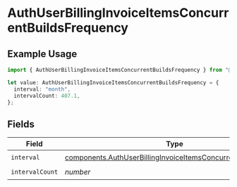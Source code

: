 # AuthUserBillingInvoiceItemsConcurrentBuildsFrequency

## Example Usage

```typescript
import { AuthUserBillingInvoiceItemsConcurrentBuildsFrequency } from "@vercel/sdk/models/components";

let value: AuthUserBillingInvoiceItemsConcurrentBuildsFrequency = {
  interval: "month",
  intervalCount: 407.1,
};
```

## Fields

| Field                                                                                                                                            | Type                                                                                                                                             | Required                                                                                                                                         | Description                                                                                                                                      |
| ------------------------------------------------------------------------------------------------------------------------------------------------ | ------------------------------------------------------------------------------------------------------------------------------------------------ | ------------------------------------------------------------------------------------------------------------------------------------------------ | ------------------------------------------------------------------------------------------------------------------------------------------------ |
| `interval`                                                                                                                                       | [components.AuthUserBillingInvoiceItemsConcurrentBuildsInterval](../../models/components/authuserbillinginvoiceitemsconcurrentbuildsinterval.md) | :heavy_check_mark:                                                                                                                               | N/A                                                                                                                                              |
| `intervalCount`                                                                                                                                  | *number*                                                                                                                                         | :heavy_check_mark:                                                                                                                               | N/A                                                                                                                                              |